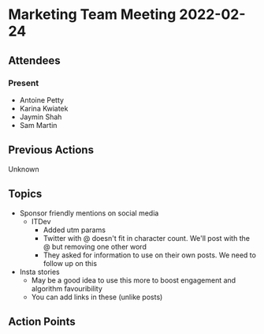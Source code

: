# Marketing Team Meeting 2022-02-24

## Attendees

### Present

- Antoine Petty
- Karina Kwiatek
- Jaymin Shah
- Sam Martin

## Previous Actions

Unknown

## Topics

- Sponsor friendly mentions on social media
  - ITDev
    - Added utm params 
    - Twitter with @ doesn't fit in character count. We'll post with the @ but removing one other word
    - They asked for information to use on their own posts. We need to follow up on this
- Insta stories
  - May be a good idea to use this more to boost engagement and algorithm favouribility 
  - You can add links in these (unlike posts)

## Action Points


